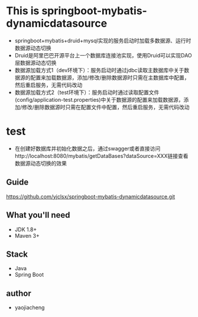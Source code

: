 # This is springboot-mybatis-dynamicdatasource
- springboot+mybatis+druid+mysql实现的服务启动时加载多数据源、运行时数据源动态切换
- Druid是阿里巴巴开源平台上一个数据库连接池实现，使用Druid可以实现DAO层数据源动态切换
- 数据源加载方式1（dev环境下）：服务启动时通过jdbc读取主数据库中关于数据源的配置来加载数据源，添加/修改/删除数据源时只需在主数据库中配置，然后重启服务，无需代码改动
- 数据源加载方式2（test环境下）：服务启动时通过读取配置文件(config/application-test.properties)中关于数据源的配置来加载数据源，添加/修改/删除数据源时只需在配置文件中配置，然后重启服务，无需代码改动

# test
- 在创建好数据库并初始化数据之后，通过swagger或者直接访问http://localhost:8080/mybatis/getDataBases?dataSource=XXX链接查看数据源动态切换的效果

## Guide
https://github.com/yjclsx/springboot-mybatis-dynamicdatasource.git

## What you'll need
- JDK 1.8+
- Maven 3+

## Stack
- Java
- Spring Boot

## author
- yaojiacheng